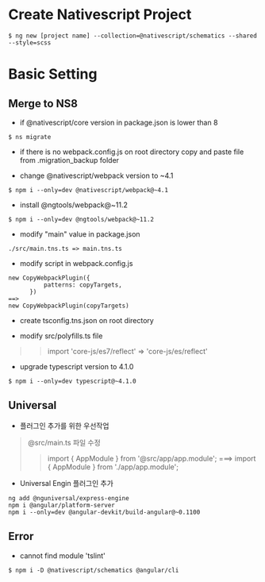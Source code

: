 # Create Nativescript Project 
```
$ ng new [project name] --collection=@nativescript/schematics --shared --style=scss
```

# Basic Setting
## Merge to NS8
  - if @nativescript/core version in package.json is lower than 8
```
$ ns migrate
```

  - if there is no webpack.config.js on root directory
  copy and paste file from .migration_backup folder

  - change @nativescript/webpack version to ~4.1
```
$ npm i --only=dev @nativescript/webpack@~4.1
```

  - install @ngtools/webpack@~11.2
```
$ npm i --only=dev @ngtools/webpack@~11.2
```

  - modify "main" value in package.json
```
./src/main.tns.ts => main.tns.ts
```

  - modify script in webpack.config.js
```
new CopyWebpackPlugin({
          patterns: copyTargets,
      })
==> 
new CopyWebpackPlugin(copyTargets)
```

  - create tsconfig.tns.json on root directory

  - modify src/polyfills.ts file 
>> import 'core-js/es7/reflect' => 'core-js/es/reflect'

  - upgrade typescript version to 4.1.0
```
$ npm i --only=dev typescript@~4.1.0
```

## Universal
  - 플러그인 추가를 위한 우선작업
> @src/main.ts 파일 수정
>> import { AppModule } from '@src/app/app.module'; ===> import { AppModule } from './app/app.module';   

  - Universal Engin 플러그인 추가
```
ng add @nguniversal/express-engine   
npm i @angular/platform-server   
npm i --only=dev @angular-devkit/build-angular@~0.1100
```


## Error
  - cannot find module 'tslint'
```
$ npm i -D @nativescript/schematics @angular/cli
```
